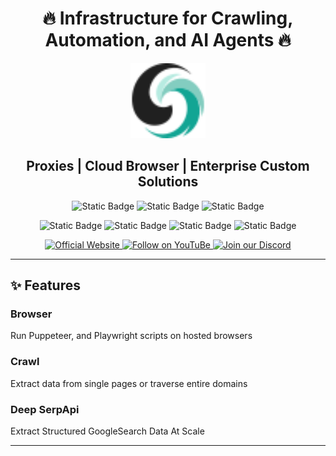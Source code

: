 <h1 align="center"> 🔥 Infrastructure for Crawling, Automation, and AI Agents 🔥</h1>

<div align="center">
  <img src="static/image/logo.svg" style="width: 120px; height: 120px;" alt="logo">

  <h2 align="center">Proxies | Cloud Browser | Enterprise Custom Solutions</h2>

  ![Static Badge](https://img.shields.io/badge/scrapeless-Deep%20SerpAPI-%2312A594)
  ![Static Badge](https://img.shields.io/badge/scrapeless-Scraping%20Browser-%2312A594)
  ![Static Badge](https://img.shields.io/badge/scrapeless-Universal%20Scraping%20API-%2312A594)

  ![Static Badge](https://img.shields.io/badge/Proxy-195%20Countries-%2312A594)
  ![Static Badge](https://img.shields.io/badge/Captcha%20Solver-AI%20Powered-%2312A594)
  ![Static Badge](https://img.shields.io/badge/Cloudflare-Unlock%20Turnstile-%2312A594)
  ![Static Badge](https://img.shields.io/badge/Fingerprint-Customizable-%2312A594)
  
  <p align="center">
    <a href="https://www.scrapeless.com/en" target="_blank">
      <img src="https://img.shields.io/badge/Official%20Website-12A594?style=for-the-badge&logo=google-chrome&logoColor=white" alt="Official Website"/>
    </a>
    <a href="https://www.youtube.com/@Scrapeless" target="_blank">
      <img src="https://img.shields.io/badge/Follow%20on%20YouTuBe-FF0033?style=for-the-badge&logo=youtube&logoColor=white" alt="Follow on YouTuBe" />
    </a>
    <a href="https://discord.com/invite/xBcTfGPjCQ" target="_blank">
      <img src="https://img.shields.io/badge/Join%20our%20Discord-5865F2?style=for-the-badge&logo=discord&logoColor=white" alt="Join our Discord" />
    </a>
  </p>

</div>

---

## ✨ Features
### Browser
Run Puppeteer, and Playwright scripts on hosted browsers

### Crawl
Extract data from single pages or traverse entire domains

### Deep SerpApi
Extract Structured GoogleSearch Data At Scale

---

